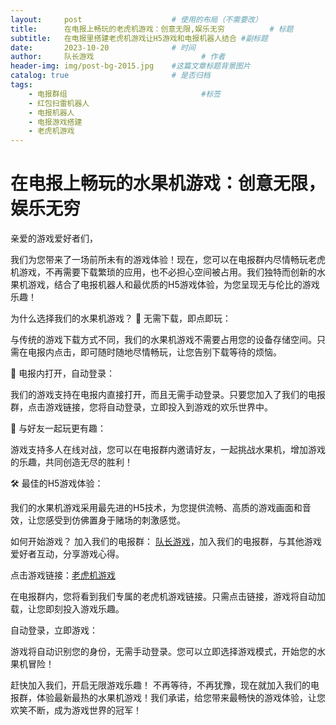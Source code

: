 ```yaml
---
layout:     post   				    # 使用的布局（不需要改）
title:      在电报上畅玩的老虎机游戏：创意无限,娱乐无穷 			# 标题 
subtitle:   在电报里搭建老虎机游戏让H5游戏和电报机器人结合 #副标题
date:       2023-10-20				# 时间
author:     队长游戏 						# 作者
header-img: img/post-bg-2015.jpg 	#这篇文章标题背景图片
catalog: true 						# 是否归档
tags:
    - 电报群组								#标签
    - 红包扫雷机器人
    - 电报机器人
    - 电报游戏搭建
    - 老虎机游戏
---
```


# 在电报上畅玩的水果机游戏：创意无限，娱乐无穷

亲爱的游戏爱好者们，

我们为您带来了一场前所未有的游戏体验！现在，您可以在电报群内尽情畅玩老虎机游戏，不再需要下载繁琐的应用，也不必担心空间被占用。我们独特而创新的水果机游戏，结合了电报机器人和最优质的H5游戏体验，为您呈现无与伦比的游戏乐趣！

为什么选择我们的水果机游戏？
📝 无需下载，即点即玩：

与传统的游戏下载方式不同，我们的水果机游戏不需要占用您的设备存储空间。只需在电报内点击，即可随时随地尽情畅玩，让您告别下载等待的烦恼。

🎨 电报内打开，自动登录：

我们的游戏支持在电报内直接打开，而且无需手动登录。只要您加入了我们的电报群，点击游戏链接，您将自动登录，立即投入到游戏的欢乐世界中。

📢 与好友一起玩更有趣：

游戏支持多人在线对战，您可以在电报群内邀请好友，一起挑战水果机，增加游戏的乐趣，共同创造无尽的胜利！

🛠️ 最佳的H5游戏体验：

我们的水果机游戏采用最先进的H5技术，为您提供流畅、高质的游戏画面和音效，让您感受到仿佛置身于赌场的刺激感觉。

如何开始游戏？
加入我们的电报群：
 [队长游戏](https://t.me/duizhangyouxi  "队长游戏产品展示")，加入我们的电报群，与其他游戏爱好者互动，分享游戏心得。

点击游戏链接：[老虎机游戏](https://t.me/laohujiGame_bot  "队长游戏产品展示")

在电报群内，您将看到我们专属的老虎机游戏链接。只需点击链接，游戏将自动加载，让您即刻投入游戏乐趣。

自动登录，立即游戏：

游戏将自动识别您的身份，无需手动登录。您可以立即选择游戏模式，开始您的水果机冒险！

赶快加入我们，开启无限游戏乐趣！
不再等待，不再犹豫，现在就加入我们的电报群，体验最新最热的水果机游戏！我们承诺，给您带来最畅快的游戏体验，让您欢笑不断，成为游戏世界的冠军！
